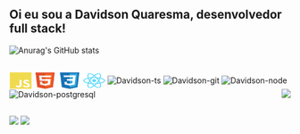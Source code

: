 ## Oi eu sou a Davidson Quaresma, desenvolvedor full stack!
![Anurag's GitHub stats](https://github-readme-stats.vercel.app/api?username=davidsonq&show_icons=true&theme=radical)

<div style="display: inline_block"><br>
  <img align="center" alt="Davidson-Js" height="30" width="40" src="https://raw.githubusercontent.com/devicons/devicon/master/icons/javascript/javascript-plain.svg">
  <img align="center" alt="Davidson-HTML" height="30" width="40" src="https://raw.githubusercontent.com/devicons/devicon/master/icons/html5/html5-original.svg">
  <img align="center" alt="Davidson-CSS" height="30" width="40" src="https://raw.githubusercontent.com/devicons/devicon/master/icons/css3/css3-original.svg">
  <img align="center" alt="Davidson-react" height="30" width="40" src="https://raw.githubusercontent.com/devicons/devicon/master/icons/react/react-original.svg">
  <img align="center" alt="Davidson-ts" height="30" width="40" src="https://cdn.jsdelivr.net/gh/devicons/devicon/icons/typescript/typescript-original.svg">
  <img align="center" alt="Davidson-git"  height="30" width="40" src="https://cdn.jsdelivr.net/gh/devicons/devicon/icons/git/git-original.svg" />
  <img align="center" alt="Davidson-node"  height="30" width="40" src="https://cdn.jsdelivr.net/gh/devicons/devicon/icons/nodejs/nodejs-plain-wordmark.svg" />
 <img align="center" alt="Davidson-postgresql"  height="30" width="40" src="https://cdn.jsdelivr.net/gh/devicons/devicon/icons/postgresql/postgresql-original.svg" />
 
          
          
  
  <img align="right"  height="40"  src="https://www.codewars.com/users/davidsonq/badges/large">
</div>
  
  ##
 
<div> 
  <a href="https://www.linkedin.com/in/davidson-quaresma/" target="_blank"><img src="https://img.shields.io/badge/-LinkedIn-%230077B5?style=for-the-badge&logo=linkedin&logoColor=white" target="_blank"></a> 
  <a href = "mailto:davidsonquaresma@gmail.com"><img src="https://img.shields.io/badge/-Gmail-%23333?style=for-the-badge&logo=gmail&logoColor=white" target="_blank"></a>
</div>
